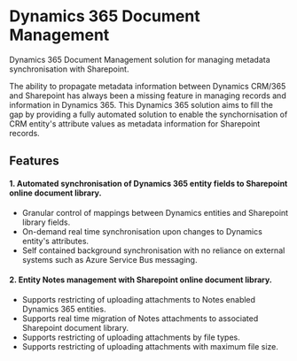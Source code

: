 # Dynamics 365 Document Management 
Dynamics 365 Document Management solution for managing metadata synchronisation with Sharepoint.

The ability to propagate metadata information between Dynamics CRM/365 and Sharepoint has always been a missing feature in managing records and information in Dynamics 365.  This Dynamics 365 solution aims to fill the gap by providing a fully automated solution to enable the synchornisation of CRM entity's attribute values as metadata information for Sharepoint records.




## Features
#### 1.  Automated synchronisation of Dynamics 365 entity fields to Sharepoint online document library.
+ Granular control of mappings between Dynamics entities and Sharepoint library fields.
+ On-demand real time synchronisation upon changes to Dynamics entity's attributes.
+ Self contained background synchronisation with no reliance on external systems such as Azure Service Bus messaging.  


#### 2.  Entity Notes management with Sharepoint online document library.
+ Supports restricting of uploading attachments to Notes enabled Dynamics 365 entities.
+ Supports real time migration of Notes attachments to associated Sharepoint document library.
+ Supports restricting of uploading attachments by file types.
+ Supports restricting of uploading attachments with maximum file size.



